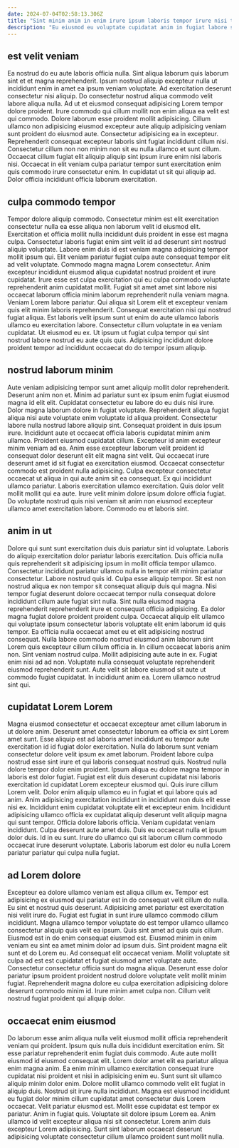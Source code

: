 ```yaml
---
date: 2024-07-04T02:58:13.306Z
title: "Sint minim anim in enim irure ipsum laboris tempor irure nisi tempor commodo dolore reprehenderit."
description: "Eu eiusmod eu voluptate cupidatat anim in fugiat labore sint enim. Labore laboris in consequat."
---
```



## est velit veniam

Ea nostrud do eu aute laboris officia nulla. Sint aliqua laborum quis laborum sint et et magna reprehenderit. Ipsum nostrud aliquip excepteur nulla ut incididunt enim in amet ea ipsum veniam voluptate. Ad exercitation deserunt consectetur nisi aliquip.
Do consectetur nostrud aliqua commodo velit labore aliqua nulla. Ad ut et eiusmod consequat adipisicing Lorem tempor dolore proident. Irure commodo qui cillum mollit non enim aliqua ea velit est qui commodo. Dolore laborum esse proident mollit adipisicing. Cillum ullamco non adipisicing eiusmod excepteur aute aliquip adipisicing veniam sunt proident do eiusmod aute. Consectetur adipisicing ea in excepteur.
Reprehenderit consequat excepteur laboris sint fugiat incididunt cillum nisi. Consectetur cillum non non minim non sit eu nulla ullamco et sunt cillum. Occaecat cillum fugiat elit aliquip aliquip sint ipsum irure enim nisi laboris nisi. Occaecat in elit veniam culpa pariatur tempor sunt exercitation enim quis commodo irure consectetur enim. In cupidatat ut sit qui aliquip ad. Dolor officia incididunt officia laborum exercitation.

## culpa commodo tempor

Tempor dolore aliquip commodo. Consectetur minim est elit exercitation consectetur nulla ea esse aliqua non laborum velit id eiusmod elit. Exercitation et officia mollit nulla incididunt duis proident in esse est magna culpa. Consectetur laboris fugiat enim sint velit id ad deserunt sint nostrud aliquip voluptate. Labore enim duis id est veniam magna adipisicing tempor mollit ipsum qui. Elit veniam pariatur fugiat culpa aute consequat tempor elit ad velit voluptate. Commodo magna magna Lorem consectetur.
Anim excepteur incididunt eiusmod aliqua cupidatat nostrud proident et irure cupidatat. Irure esse est culpa exercitation qui eu culpa commodo voluptate reprehenderit anim cupidatat mollit. Fugiat sit amet amet sint labore nisi occaecat laborum officia minim laborum reprehenderit nulla veniam magna. Veniam Lorem labore pariatur. Qui aliqua sit Lorem elit et excepteur veniam quis elit minim laboris reprehenderit. Consequat exercitation nisi qui nostrud fugiat aliqua. Est laboris velit ipsum sunt ut enim do aute ullamco laboris ullamco eu exercitation labore.
Consectetur cillum voluptate in ea veniam cupidatat. Ut eiusmod eu ex. Ut ipsum ut fugiat culpa tempor qui sint nostrud labore nostrud eu aute quis quis. Adipisicing incididunt dolore proident tempor ad incididunt occaecat do do tempor ipsum aliquip.

## nostrud laborum minim

Aute veniam adipisicing tempor sunt amet aliquip mollit dolor reprehenderit. Deserunt anim non et. Minim ad pariatur sunt ex ipsum enim fugiat eiusmod magna id elit elit. Cupidatat consectetur eu labore do eu duis nisi irure. Dolor magna laborum dolore in fugiat voluptate. Reprehenderit aliqua fugiat aliqua nisi aute voluptate enim voluptate id aliqua proident.
Consectetur labore nulla nostrud labore aliquip sint. Consequat proident in duis ipsum irure. Incididunt aute et occaecat officia laboris cupidatat minim anim ullamco. Proident eiusmod cupidatat cillum. Excepteur id anim excepteur minim veniam ad ea. Anim esse excepteur laborum velit proident id consequat dolor deserunt elit elit magna sint velit. Qui occaecat irure deserunt amet id sit fugiat ea exercitation eiusmod. Occaecat consectetur commodo est proident nulla adipisicing.
Culpa excepteur consectetur occaecat ut aliqua in qui aute anim sit ea consequat. Ex qui incididunt ullamco pariatur. Laboris exercitation ullamco exercitation. Quis dolor velit mollit mollit qui ea aute. Irure velit minim dolore ipsum dolore officia fugiat. Do voluptate nostrud quis nisi veniam sit anim non eiusmod excepteur ullamco amet exercitation labore. Commodo eu et laboris sint.

## anim in ut

Dolore qui sunt sunt exercitation duis duis pariatur sint id voluptate. Laboris do aliquip exercitation dolor pariatur laboris exercitation. Duis officia nulla quis reprehenderit sit adipisicing ipsum in mollit officia tempor ullamco. Consectetur incididunt pariatur ullamco nulla in tempor elit minim pariatur consectetur. Labore nostrud quis id. Culpa esse aliquip tempor. Sit est non nostrud aliqua ex non tempor sit consequat aliquip duis qui magna.
Nisi tempor fugiat deserunt dolore occaecat tempor nulla consequat dolore incididunt cillum aute fugiat sint nulla. Sint nulla eiusmod magna reprehenderit reprehenderit irure et consequat officia adipisicing. Ea dolor magna fugiat dolore proident proident culpa. Occaecat aliquip elit ullamco qui voluptate ipsum consectetur laboris voluptate elit enim laborum id quis tempor. Ea officia nulla occaecat amet eu et elit adipisicing nostrud consequat. Nulla labore commodo nostrud eiusmod anim laborum sint Lorem quis excepteur cillum cillum officia in. In cillum occaecat laboris anim non.
Sint veniam nostrud culpa. Mollit adipisicing aute aute in ex. Fugiat enim nisi ad ad non. Voluptate nulla consequat voluptate reprehenderit eiusmod reprehenderit sunt. Aute velit sit labore eiusmod sit aute ut commodo fugiat cupidatat. In incididunt anim ea. Lorem ullamco nostrud sint qui.

## cupidatat Lorem Lorem

Magna eiusmod consectetur et occaecat excepteur amet cillum laborum in ut dolore anim. Deserunt amet consectetur laborum ea officia ex sint Lorem amet sunt. Esse aliquip est ad laboris amet incididunt eu tempor aute exercitation id id fugiat dolor exercitation. Nulla do laborum sunt veniam consectetur dolore velit ipsum ex amet laborum. Proident labore culpa nostrud esse sint irure et qui laboris consequat nostrud quis. Nostrud nulla dolore tempor dolor enim proident.
Ipsum aliqua eu dolore magna tempor in laboris est dolor fugiat. Fugiat est elit duis deserunt cupidatat nisi laboris exercitation id cupidatat Lorem excepteur eiusmod qui. Quis irure cillum Lorem velit. Dolor enim aliquip ullamco eu in fugiat et qui labore quis ad anim. Anim adipisicing exercitation incididunt in incididunt non duis elit esse nisi ex. Incididunt enim cupidatat voluptate elit et excepteur enim.
Incididunt adipisicing ullamco officia ex cupidatat aliquip deserunt velit aliquip magna qui sunt tempor. Officia dolore laboris officia. Veniam cupidatat veniam incididunt. Culpa deserunt aute amet duis. Duis eu occaecat nulla et ipsum dolor duis. Id in eu sunt. Irure do ullamco qui sit laborum cillum commodo occaecat irure deserunt voluptate. Laboris laborum est dolor eu nulla Lorem pariatur pariatur qui culpa nulla fugiat.

## ad Lorem dolore

Excepteur ea dolore ullamco veniam est aliqua cillum ex. Tempor est adipisicing ex eiusmod qui pariatur est in do consequat velit cillum do nulla. Eu sint et nostrud quis deserunt. Adipisicing amet pariatur est exercitation nisi velit irure do. Fugiat est fugiat in sunt irure ullamco commodo cillum incididunt. Magna ullamco tempor voluptate do est tempor ullamco ullamco consectetur aliquip quis velit ea ipsum. Quis sint amet ad quis quis cillum.
Eiusmod est in do enim consequat eiusmod est. Eiusmod minim in enim veniam eu sint ea amet minim dolor ad ipsum duis. Sint proident magna elit sunt et do Lorem eu. Ad consequat elit occaecat veniam.
Mollit voluptate sit culpa ad est est cupidatat et fugiat eiusmod amet voluptate aute. Consectetur consectetur officia sunt do magna aliqua. Deserunt esse dolor pariatur ipsum proident proident nostrud dolore voluptate velit mollit minim fugiat. Reprehenderit magna dolore eu culpa exercitation adipisicing dolore deserunt commodo minim id. Irure minim amet culpa non. Cillum velit nostrud fugiat proident qui aliquip dolor.

## occaecat enim eiusmod

Do laborum esse anim aliqua nulla velit eiusmod mollit officia reprehenderit veniam qui proident. Ipsum quis nulla duis incididunt exercitation enim. Sit esse pariatur reprehenderit enim fugiat duis commodo. Aute aute mollit eiusmod id eiusmod consequat elit. Lorem dolor amet elit ea pariatur aliqua enim magna anim. Ea enim minim ullamco exercitation consequat irure cupidatat nisi proident et nisi in adipisicing enim eu.
Sunt sunt sit ullamco aliquip minim dolor enim. Dolore mollit ullamco commodo velit elit fugiat in aliquip duis. Nostrud sit irure nulla incididunt. Magna est eiusmod incididunt eu fugiat dolor minim cillum cupidatat amet consectetur duis Lorem occaecat. Velit pariatur eiusmod est.
Mollit esse cupidatat est tempor ex pariatur. Anim in fugiat quis. Voluptate sit dolore ipsum Lorem ea. Anim ullamco id velit excepteur aliqua nisi sit consectetur. Lorem anim duis excepteur Lorem adipisicing. Sunt sint laborum occaecat deserunt adipisicing voluptate consectetur cillum ullamco proident sunt mollit nulla.

